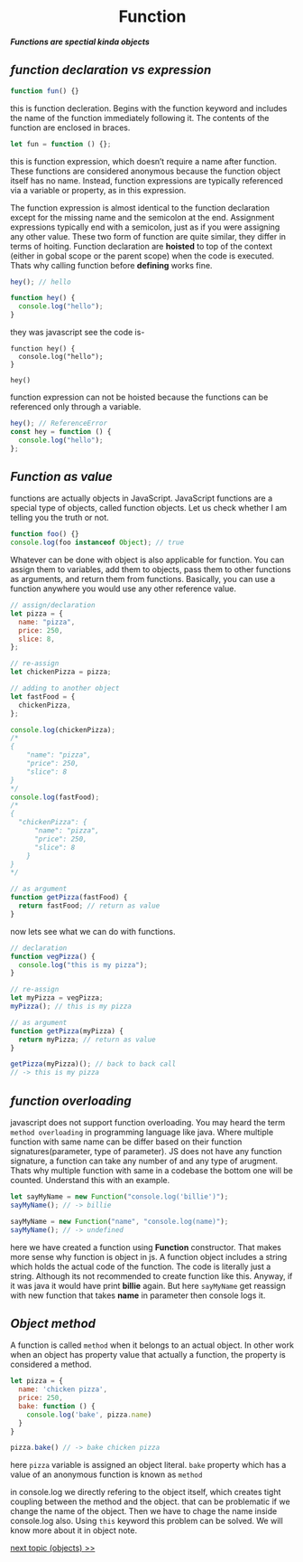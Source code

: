 <h1 align="center">Function</h1>

**_Functions are spectial kinda objects_**

## _function declaration vs expression_

```js
function fun() {}
```

this is function decleration. Begins with the function keyword and includes the name of the function immediately following it. The contents of the function are enclosed in braces.

```js
let fun = function () {};
```

this is function expression, which doesn’t require a name after
function. These functions are considered anonymous because the function object itself has no name. Instead, function expressions are typically referenced via a variable or property, as in this expression.

The function expression is almost identical to the function declaration except for the missing name and the semicolon at the end. Assignment expressions typically end with a semicolon, just as if you were assigning any other value. These two form of function are quite similar, they differ in terms of hoiting. Function declaration are **hoisted** to top of the context (either in gobal scope or the parent scope) when the code is executed. Thats why calling function before **defining** works fine.

```js
hey(); // hello

function hey() {
  console.log("hello");
}
```

they was javascript see the code is-

```
function hey() {
  console.log("hello");
}

hey()
```

function expression can not be hoisted because the functions can be referenced only through a variable.

```js
hey(); // ReferenceError
const hey = function () {
  console.log("hello");
};
```

## _Function as value_

functions are actually objects in JavaScript. JavaScript functions are a special type of objects, called function objects. Let us check whether I am telling you the truth or not.

```js
function foo() {}
console.log(foo instanceof Object); // true
```

Whatever can be done with object is also applicable for function.
You can assign them to variables, add them to objects, pass them
to other functions as arguments, and return them from functions. Basically, you can use a function anywhere you would use any other reference value.

```js
// assign/declaration
let pizza = {
  name: "pizza",
  price: 250,
  slice: 8,
};

// re-assign
let chickenPizza = pizza;

// adding to another object
let fastFood = {
  chickenPizza,
};

console.log(chickenPizza);
/* 
{
    "name": "pizza",
    "price": 250,
    "slice": 8
} 
*/
console.log(fastFood);
/* 
{
  "chickenPizza": {
      "name": "pizza",
      "price": 250,
      "slice": 8
    }
} 
*/

// as argument
function getPizza(fastFood) {
  return fastFood; // return as value
}
```

now lets see what we can do with functions.

```js
// declaration
function vegPizza() {
  console.log("this is my pizza");
}

// re-assign
let myPizza = vegPizza;
myPizza(); // this is my pizza

// as argument
function getPizza(myPizza) {
  return myPizza; // return as value
}

getPizza(myPizza)(); // back to back call
// -> this is my pizza
```

## _function overloading_

javascript does not support function overloading. You may heard the term `method overloading` in programming language like java. Where multiple function with same name can be differ based on their function signatures(parameter, type of parameter). JS does not have any function signature, a function can take any number of and any type of arugment. Thats why multiple function with same in a codebase the bottom one will be counted. Understand this with an example.

```js
let sayMyName = new Function("console.log('billie')");
sayMyName(); // -> billie

sayMyName = new Function("name", "console.log(name)");
sayMyName(); // -> undefined
```
here we have created a function using __Function__ constructor. That makes more sense why function is object in js. A function object includes a string which holds the actual code of the function. The code is literally just a string. Although its not recommended to create function like this. Anyway,
if it was java it would have print __billie__ again. But here `sayMyName` get reassign with new function that takes __name__ in parameter then console logs it.

## _Object method_
A function is called `method` when it belongs to an actual object. In other work when an object has property value that actually a function, the property is considered a method.

```js
let pizza = {
  name: 'chicken pizza',
  price: 250,
  bake: function () {
    console.log('bake', pizza.name)
  }
}

pizza.bake() // -> bake chicken pizza
```
here `pizza` variable is assigned an object literal. `bake` property which has a value of an anonymous function is known as `method`

in console.log we directly refering to the object itself, which creates tight coupling between the method and the object. that can be problematic if we change the name of the object. Then we have to chage the name inside console.log also. Using `this` keyword this problem can be solved. We will know more about it in object note.

[next topic (objects) >>](https://github.com/sabbir-dcy/core-concepts/tree/main/Javascript/objects)